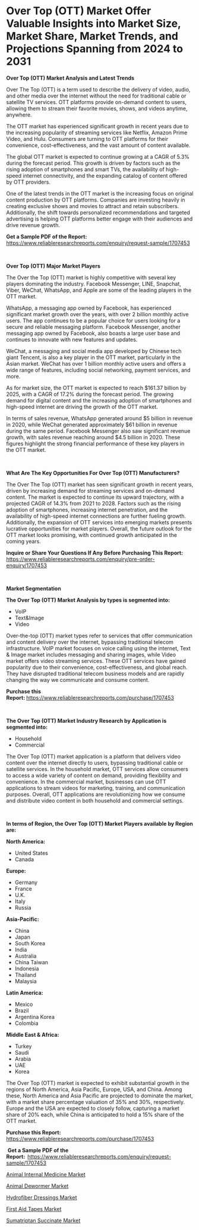 <p><h1>Over Top (OTT) Market Offer Valuable Insights into Market Size, Market Share, Market Trends, and Projections Spanning from 2024 to 2031</h1></p><p><strong>Over Top (OTT) Market Analysis and Latest Trends</strong></p>
<p><p>Over The Top (OTT) is a term used to describe the delivery of video, audio, and other media over the internet without the need for traditional cable or satellite TV services. OTT platforms provide on-demand content to users, allowing them to stream their favorite movies, shows, and videos anytime, anywhere.</p><p>The OTT market has experienced significant growth in recent years due to the increasing popularity of streaming services like Netflix, Amazon Prime Video, and Hulu. Consumers are turning to OTT platforms for their convenience, cost-effectiveness, and the vast amount of content available.</p><p>The global OTT market is expected to continue growing at a CAGR of 5.3% during the forecast period. This growth is driven by factors such as the rising adoption of smartphones and smart TVs, the availability of high-speed internet connectivity, and the expanding catalog of content offered by OTT providers.</p><p>One of the latest trends in the OTT market is the increasing focus on original content production by OTT platforms. Companies are investing heavily in creating exclusive shows and movies to attract and retain subscribers. Additionally, the shift towards personalized recommendations and targeted advertising is helping OTT platforms better engage with their audiences and drive revenue growth.</p></p>
<p><strong>Get a Sample PDF of the Report:&nbsp;</strong> <a href="https://www.reliableresearchreports.com/enquiry/request-sample/1707453">https://www.reliableresearchreports.com/enquiry/request-sample/1707453</a></p>
<p>&nbsp;</p>
<p><strong>Over Top (OTT) Major Market Players</strong></p>
<p><p>The Over the Top (OTT) market is highly competitive with several key players dominating the industry. Facebook Messenger, LINE, Snapchat, Viber, WeChat, WhatsApp, and Apple are some of the leading players in the OTT market.</p><p>WhatsApp, a messaging app owned by Facebook, has experienced significant market growth over the years, with over 2 billion monthly active users. The app continues to be a popular choice for users looking for a secure and reliable messaging platform. Facebook Messenger, another messaging app owned by Facebook, also boasts a large user base and continues to innovate with new features and updates.</p><p>WeChat, a messaging and social media app developed by Chinese tech giant Tencent, is also a key player in the OTT market, particularly in the Asian market. WeChat has over 1 billion monthly active users and offers a wide range of features, including social networking, payment services, and more.</p><p>As for market size, the OTT market is expected to reach $161.37 billion by 2025, with a CAGR of 17.2% during the forecast period. The growing demand for digital content and the increasing adoption of smartphones and high-speed internet are driving the growth of the OTT market.</p><p>In terms of sales revenue, WhatsApp generated around $5 billion in revenue in 2020, while WeChat generated approximately $61 billion in revenue during the same period. Facebook Messenger also saw significant revenue growth, with sales revenue reaching around $4.5 billion in 2020. These figures highlight the strong financial performance of these key players in the OTT market.</p></p>
<p>&nbsp;</p>
<p><strong>What Are The Key Opportunities For Over Top (OTT) Manufacturers?</strong></p>
<p><p>The Over The Top (OTT) market has seen significant growth in recent years, driven by increasing demand for streaming services and on-demand content. The market is expected to continue its upward trajectory, with a projected CAGR of 14.3% from 2021 to 2028. Factors such as the rising adoption of smartphones, increasing internet penetration, and the availability of high-speed internet connections are further fueling growth. Additionally, the expansion of OTT services into emerging markets presents lucrative opportunities for market players. Overall, the future outlook for the OTT market looks promising, with continued growth anticipated in the coming years.</p></p>
<p><strong>Inquire or Share Your Questions If Any Before Purchasing This Report:</strong> <a href="https://www.reliableresearchreports.com/enquiry/pre-order-enquiry/1707453">https://www.reliableresearchreports.com/enquiry/pre-order-enquiry/1707453</a></p>
<p>&nbsp;</p>
<p><strong>Market Segmentation</strong></p>
<p><strong>The Over Top (OTT) Market Analysis by types is segmented into:</strong></p>
<p><ul><li>VoIP</li><li>Text&Image</li><li>Video</li></ul></p>
<p><p>Over-the-top (OTT) market types refer to services that offer communication and content delivery over the internet, bypassing traditional telecom infrastructure. VoIP market focuses on voice calling using the internet, Text & Image market includes messaging and sharing images, while Video market offers video streaming services. These OTT services have gained popularity due to their convenience, cost-effectiveness, and global reach. They have disrupted traditional telecom business models and are rapidly changing the way we communicate and consume content.</p></p>
<p><strong>Purchase this Report:&nbsp;</strong><a href="https://www.reliableresearchreports.com/purchase/1707453">https://www.reliableresearchreports.com/purchase/1707453</a></p>
<p>&nbsp;</p>
<p><strong>The Over Top (OTT) Market Industry Research by Application is segmented into:</strong></p>
<p><ul><li>Household</li><li>Commercial</li></ul></p>
<p><p>The Over Top (OTT) market application is a platform that delivers video content over the internet directly to users, bypassing traditional cable or satellite services. In the household market, OTT services allow consumers to access a wide variety of content on demand, providing flexibility and convenience. In the commercial market, businesses can use OTT applications to stream videos for marketing, training, and communication purposes. Overall, OTT applications are revolutionizing how we consume and distribute video content in both household and commercial settings.</p></p>
<p>&nbsp;</p>
<p><strong>In terms of Region, the Over Top (OTT) Market Players available by Region are:</strong></p>
<p>
    <p> <strong> North America: </strong>
        <ul>
            <li>United States</li>
            <li>Canada</li>
        </ul>
        </p> 
    <p> <strong> Europe: </strong>
        <ul>
            <li>Germany</li>
            <li>France</li>
            <li>U.K.</li>
            <li>Italy</li>
            <li>Russia</li>
        </ul>
        </p> 
    <p> <strong> Asia-Pacific: </strong>
        <ul>
            <li>China</li>
            <li>Japan</li>
            <li>South Korea</li>
            <li>India</li>
            <li>Australia</li>
            <li>China Taiwan</li>
            <li>Indonesia</li>
            <li>Thailand</li>
            <li>Malaysia</li>
        </ul>
        </p> 
    <p> <strong> Latin America: </strong>
        <ul>
            <li>Mexico</li>
            <li>Brazil</li>
            <li>Argentina Korea</li>
            <li>Colombia</li>
        </ul>
        </p> 
    <p> <strong> Middle East & Africa: </strong>
        <ul>
            <li>Turkey</li>
            <li>Saudi</li>
            <li>Arabia</li>
            <li>UAE</li>
            <li>Korea</li>
        </ul>
    </p>
    </p>
<p><p>The Over Top (OTT) market is expected to exhibit substantial growth in the regions of North America, Asia Pacific, Europe, USA, and China. Among these, North America and Asia Pacific are projected to dominate the market, with a market share percentage valuation of 35% and 30%, respectively. Europe and the USA are expected to closely follow, capturing a market share of 20% each, while China is anticipated to hold a 15% share of the OTT market.</p></p>
<p><strong>Purchase this Report: </strong><a href="https://www.reliableresearchreports.com/purchase/1707453">https://www.reliableresearchreports.com/purchase/1707453</a></p>
<p>&nbsp;<strong>Get a Sample PDF of the Report:&nbsp;&nbsp;</strong><a href="https://www.reliableresearchreports.com/enquiry/request-sample/1707453">https://www.reliableresearchreports.com/enquiry/request-sample/1707453</a></p>
<p><strong></strong></p>
<p><p><a href="https://medium.com/@othamcclure/animal-internal-medicine-market-size-cagr-trends-2024-2030-f3a2203b2840">Animal Internal Medicine Market</a></p><p><a href="https://medium.com/@othamcclure/animal-dewormer-market-size-reveals-the-best-marketing-channels-in-global-industry-09b991eafea2">Animal Dewormer Market</a></p><p><a href="https://medium.com/@lisastevens48/hydrofiber-dressings-market-outlook-industry-overview-and-forecast-2024-to-2031-7cfa5d2835dd">Hydrofiber Dressings Market</a></p><p><a href="https://medium.com/@patriciaknight1961/first-aid-tapes-market-trends-and-market-analysis-forecasted-for-period-2024-2031-ce8361da3604">First Aid Tapes Market</a></p><p><a href="https://medium.com/@patriciaknight1961/sumatriptan-succinate-market-trends-and-market-analysis-forecasted-for-period-2024-2031-53d44a6b6c37">Sumatriptan Succinate Market</a></p></p>